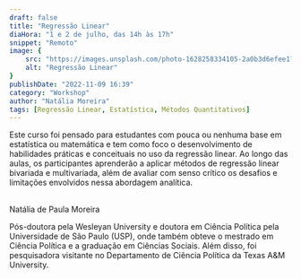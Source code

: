 ```yaml
---
draft: false
title: "Regressão Linear"
diaHora: "1 e 2 de julho, das 14h às 17h"
snippet: "Remoto"
image: {
    src: "https://images.unsplash.com/photo-1628258334105-2a0b3d6efee1?&fit=crop&w=430&h=240",
    alt: "Regressão Linear"
}
publishDate: "2022-11-09 16:39"
category: "Workshop"
author: "Natália Moreira"
tags: [Regressão Linear, Estatística, Métodos Quantitativos]
---
```


Este curso foi pensado para estudantes com pouca ou nenhuma base em estatística ou matemática e tem como foco o desenvolvimento de habilidades práticas e conceituais no uso da regressão linear. Ao longo das aulas, os participantes aprenderão a aplicar métodos de regressão linear bivariada e multivariada, além de avaliar com senso crítico os desafios e limitações envolvidos nessa abordagem analítica.


<br>
<span class="text-2xl font-bold text-primary">Natália de Paula Moreira</span>

Pós-doutora pela Wesleyan University e doutora em Ciência Política pela Universidade de São Paulo (USP), onde também obteve o mestrado em Ciência Política e a graduação em Ciências Sociais. Além disso, foi pesquisadora visitante no Departamento de Ciência Política da Texas A&M University.

